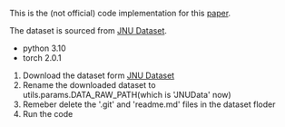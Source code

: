 This is the (not official) code implementation for this [paper](https://ieeexplore.ieee.org/document/9887963).

The dataset is sourced from [JNU Dataset](https://github.com/ClarkGableWang/JNU-Bearing-Dataset).

- python 3.10
- torch 2.0.1

1. Download the dataset form [JNU Dataset](https://github.com/ClarkGableWang/JNU-Bearing-Dataset)
2. Rename the downloaded dataset to utils.params.DATA_RAW_PATH(which is 'JNUData' now)
3. Remeber delete the '.git' and 'readme.md' files in the dataset floder
4. Run the code